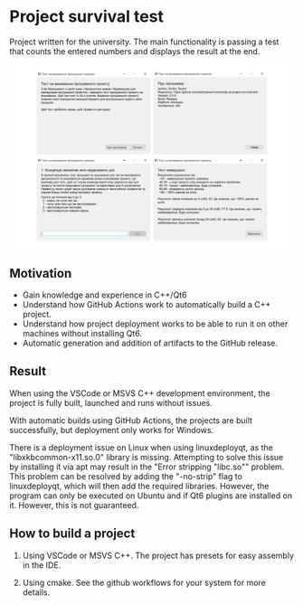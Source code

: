 # Project survival test

Project written for the university. The main functionality is passing a test that counts the entered numbers and displays the result at the end.

<img src="./resourses/thumbnail.png">

## Motivation

- Gain knowledge and experience in C++/Qt6
- Understand how GitHub Actions work to automatically build a C++ project.
- Understand how project deployment works to be able to run it on other machines without installing Qt6.
- Automatic generation and addition of artifacts to the GitHub release.

## Result

When using the VSCode or MSVS C++ development environment, the project is fully built, launched and runs without issues.

With automatic builds using GitHub Actions, the projects are built successfully, but deployment only works for Windows.

There is a deployment issue on Linux when using linuxdeployqt, as the "libxkbcommon-x11.so.0" library is missing. Attempting to solve this issue by installing it via apt may result in the "Error stripping "libc.so"" problem. This problem can be resolved by adding the "-no-strip" flag to linuxdeployqt, which will then add the required libraries. However, the program can only be executed on Ubuntu and if Qt6 plugins are installed on it. However, this is not guaranteed.

## How to build a project

1. Using VSCode or MSVS C++. The project has presets for easy assembly in the IDE.

2. Using cmake. See the github workflows for your system for more details.
